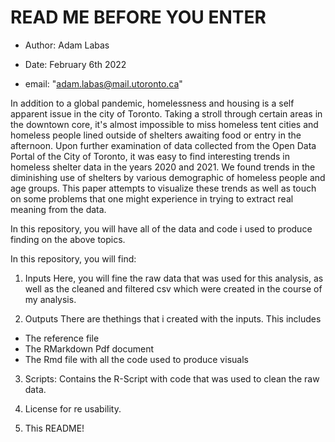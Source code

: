 # READ ME BEFORE YOU ENTER

- Author: Adam Labas

- Date: February 6th 2022

- email: "adam.labas@mail.utoronto.ca"


In addition to a global pandemic, homelessness and housing is a self apparent issue in the city of Toronto. Taking a stroll through certain areas in the downtown core, it's almost impossible to miss homeless tent cities and homeless people lined outside of shelters awaiting food or entry in the afternoon. Upon further examination of data collected from the Open Data Portal of the City of Toronto, it was easy to find interesting trends in homeless shelter data in the years 2020 and 2021. We found trends in the diminishing use of shelters by various demographic of homeless people and age groups. This paper attempts to visualize these trends as well as touch on some problems that one might experience in trying to extract real meaning from the data.

In this repository, you will have all of the data and code i used to produce finding on the above topics.

In this repository, you will find:

1. Inputs
Here, you will fine the raw data that was used for this analysis, as well as the cleaned and filtered csv which were created in the course of my analysis.

2. Outputs
There are thethings that i created with the inputs. This includes
- The reference file
- The RMarkdown Pdf document
- The Rmd file with all the code used to produce visuals

3. Scripts:
Contains the R-Script with code that was used to clean the raw data.

4. License for re usability.

5. This README!

